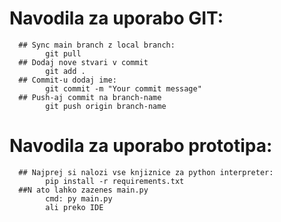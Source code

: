 # Navodila za uporabo GIT:
      ## Sync main branch z local branch:  
            git pull
      ## Dodaj nove stvari v commit 
            git add .
      ## Commit-u dodaj ime:
            git commit -m "Your commit message"
      ## Push-aj commit na branch-name
            git push origin branch-name

# Navodila za uporabo prototipa:
      ## Najprej si nalozi vse knjiznice za python interpreter: 
            pip install -r requirements.txt
      ##N ato lahko zazenes main.py
            cmd: py main.py
            ali preko IDE
